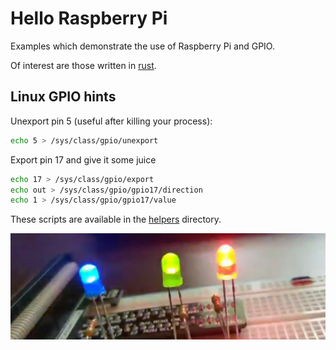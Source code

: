 # Hello Raspberry Pi 

Examples which demonstrate the use of Raspberry Pi and GPIO.

Of interest are those written in [rust](rs).

## Linux GPIO hints

Unexport pin 5 (useful after killing your process):

```bash
echo 5 > /sys/class/gpio/unexport 
```

Export pin 17 and give it some juice

```bash
echo 17 > /sys/class/gpio/export 
echo out > /sys/class/gpio/gpio17/direction 
echo 1 > /sys/class/gpio/gpio17/value
```

These scripts are available in the [helpers](helpers) directory.

![blink freely](img/flashy.jpg)
